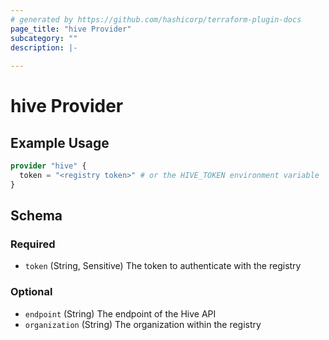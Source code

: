 ```yaml
---
# generated by https://github.com/hashicorp/terraform-plugin-docs
page_title: "hive Provider"
subcategory: ""
description: |-
  
---
```


# hive Provider



## Example Usage

```terraform
provider "hive" {
  token = "<registry token>" # or the HIVE_TOKEN environment variable
}
```

<!-- schema generated by tfplugindocs -->
## Schema

### Required

- `token` (String, Sensitive) The token to authenticate with the registry

### Optional

- `endpoint` (String) The endpoint of the Hive API
- `organization` (String) The organization within the registry
